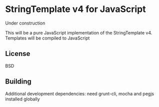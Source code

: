 # StringTemplate v4 for JavaScript

Under construction

This will be a pure JavaScript implementation of the StringTemplate v4.
Templates will be compiled to JavaScript

## License
BSD

## Building

Additional development dependencies: need grunt-cli, mocha and pegjs installed globally
